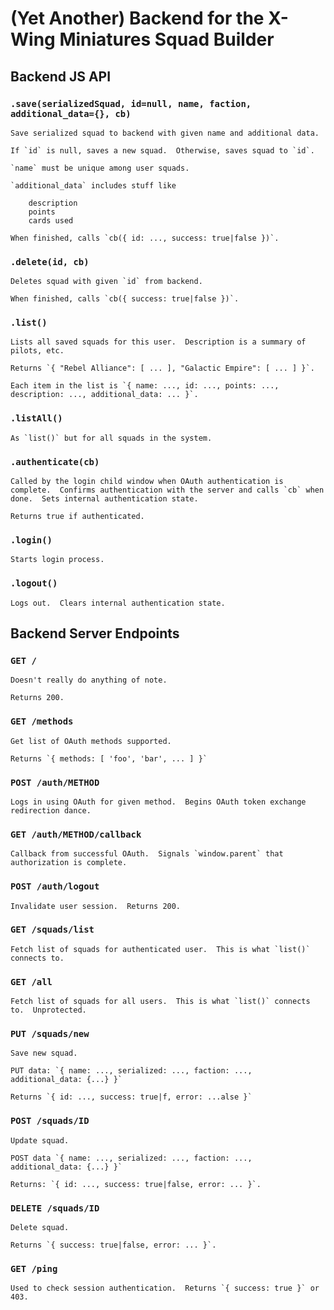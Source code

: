 (Yet Another) Backend for the X-Wing Miniatures Squad Builder
=============================================================

Backend JS API
--------------
### `.save(serializedSquad, id=null, name, faction, additional_data={}, cb)`
    Save serialized squad to backend with given name and additional data.

    If `id` is null, saves a new squad.  Otherwise, saves squad to `id`.

    `name` must be unique among user squads.

    `additional_data` includes stuff like

        description
        points
        cards used

    When finished, calls `cb({ id: ..., success: true|false })`.

### `.delete(id, cb)`
    Deletes squad with given `id` from backend.

    When finished, calls `cb({ success: true|false })`.

### `.list()`
    Lists all saved squads for this user.  Description is a summary of pilots, etc.

    Returns `{ "Rebel Alliance": [ ... ], "Galactic Empire": [ ... ] }`.

    Each item in the list is `{ name: ..., id: ..., points: ..., description: ..., additional_data: ... }`.

### `.listAll()`
    As `list()` but for all squads in the system.

### `.authenticate(cb)`
    Called by the login child window when OAuth authentication is complete.  Confirms authentication with the server and calls `cb` when done.  Sets internal authentication state.

    Returns true if authenticated.

### `.login()`
    Starts login process.

### `.logout()`
    Logs out.  Clears internal authentication state.

Backend Server Endpoints
------------------------
### `GET /`
    Doesn't really do anything of note.

    Returns 200.

### `GET /methods`
    Get list of OAuth methods supported.

    Returns `{ methods: [ 'foo', 'bar', ... ] }`

### `POST /auth/METHOD`
    Logs in using OAuth for given method.  Begins OAuth token exchange redirection dance.

### `GET /auth/METHOD/callback`
    Callback from successful OAuth.  Signals `window.parent` that authorization is complete.

### `POST /auth/logout`
    Invalidate user session.  Returns 200.

### `GET /squads/list`
    Fetch list of squads for authenticated user.  This is what `list()` connects to.

### `GET /all`
    Fetch list of squads for all users.  This is what `list()` connects to.  Unprotected.

### `PUT /squads/new`
    Save new squad.

    PUT data: `{ name: ..., serialized: ..., faction: ..., additional_data: {...} }`

    Returns `{ id: ..., success: true|f, error: ...alse }`

### `POST /squads/ID`
    Update squad.

    POST data `{ name: ..., serialized: ..., faction: ..., additional_data: {...} }`

    Returns: `{ id: ..., success: true|false, error: ... }`.

### `DELETE /squads/ID`
    Delete squad.

    Returns `{ success: true|false, error: ... }`.

### `GET /ping`
    Used to check session authentication.  Returns `{ success: true }` or 403.
